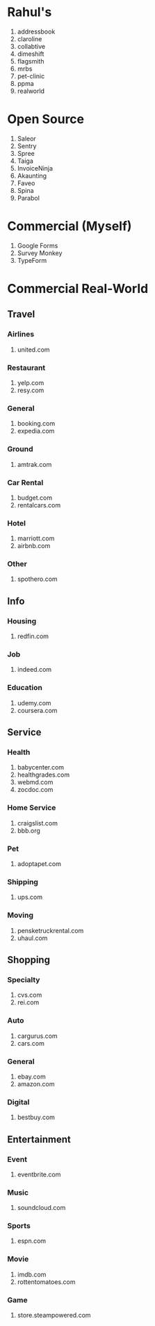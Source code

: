 # Rahul's
1. addressbook
2. claroline
3. collabtive
4. dimeshift
5. flagsmith
6. mrbs
7. pet-clinic
8. ppma
9. realworld

# Open Source
1. Saleor
2. Sentry
3. Spree
4. Taiga
5. InvoiceNinja
6. Akaunting
7. Faveo
8. Spina
9. Parabol

# Commercial (Myself)
1. Google Forms
2. Survey Monkey
3. TypeForm

# Commercial Real-World
## Travel
### Airlines
1. united.com
### Restaurant
1. yelp.com
2. resy.com
### General
1. booking.com
2. expedia.com
### Ground
1. amtrak.com
### Car Rental
1. budget.com
2. rentalcars.com
### Hotel
1. marriott.com
2. airbnb.com
### Other
1. spothero.com

## Info
### Housing
1. redfin.com
### Job
1. indeed.com
### Education
1. udemy.com
2. coursera.com

## Service
### Health
1. babycenter.com
2. healthgrades.com
3. webmd.com
4. zocdoc.com
### Home Service
1. craigslist.com
2. bbb.org
### Pet
1. adoptapet.com
### Shipping
1. ups.com
### Moving
1. pensketruckrental.com
2. uhaul.com

## Shopping
### Specialty
1. cvs.com
2. rei.com
### Auto
1. cargurus.com
2. cars.com
### General
1. ebay.com
2. amazon.com
### Digital
1. bestbuy.com

## Entertainment
### Event
1. eventbrite.com
### Music
1. soundcloud.com
### Sports
1. espn.com
### Movie
1. imdb.com
2. rottentomatoes.com
### Game
1. store.steampowered.com